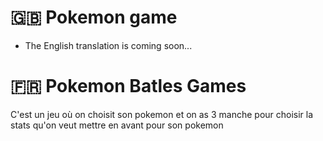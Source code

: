 # 🇬🇧 Pokemon game

- The English translation is coming soon...

# 🇫🇷 Pokemon Batles Games

C'est un jeu où on choisit son pokemon et on as 3 manche pour choisir la stats qu'on veut mettre en avant pour son pokemon


